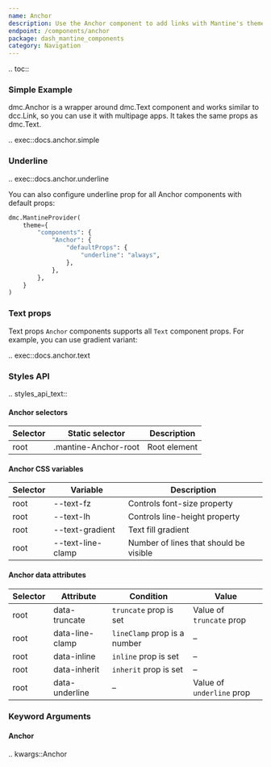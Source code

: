 ```yaml
---
name: Anchor
description: Use the Anchor component to add links with Mantine's theme styles.
endpoint: /components/anchor
package: dash_mantine_components
category: Navigation
---
```


.. toc::

### Simple Example

dmc.Anchor is a wrapper around dmc.Text component and works similar to dcc.Link, so you can use it with multipage apps.
It takes the same props as dmc.Text.

.. exec::docs.anchor.simple

### Underline


.. exec::docs.anchor.underline

You can also configure underline prop for all Anchor components with default props:

```python
dmc.MantineProvider(    
    theme={
        "components": {
            "Anchor": {
                "defaultProps": {
                    "underline": "always",
                },
            },
        },
    }
)

```

### Text props

Text props
`Anchor` components supports all `Text` component props. For example, you can use gradient variant:


.. exec::docs.anchor.text


### Styles API

.. styles_api_text::

#### Anchor selectors

| Selector | Static selector | Description |
|----------|----------------|-------------|
| root     | .mantine-Anchor-root | Root element |

#### Anchor CSS variables

| Selector | Variable | Description |
|----------|----------|-------------|
| root     | --text-fz | Controls font-size property |
| root     | --text-lh | Controls line-height property |
| root     | --text-gradient | Text fill gradient |
| root     | --text-line-clamp | Number of lines that should be visible |

#### Anchor data attributes

| Selector | Attribute | Condition | Value |
|----------|-----------|-----------|-------|
| root     | data-truncate | `truncate` prop is set | Value of `truncate` prop |
| root     | data-line-clamp | `lineClamp` prop is a number | – |
| root     | data-inline | `inline` prop is set | – |
| root     | data-inherit | `inherit` prop is set | – |
| root     | data-underline | – | Value of `underline` prop |

### Keyword Arguments

#### Anchor

.. kwargs::Anchor
